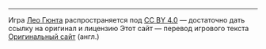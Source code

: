 ----
Игра [Лео Гюнта](https://graculusdroog.itch.io/) распространяется под [CC BY 4.0](https://creativecommons.org/licenses/by/4.0/) — достаточно дать ссылку на оригинал и лицензию
Этот сайт — перевод игрового текста
[Оригинальный сайт](https://vaarn.github.io/#/) (англ.)
